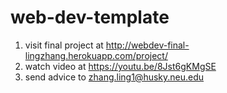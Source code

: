 # web-dev-template

1. visit final project at http://webdev-final-lingzhang.herokuapp.com/project/
2. watch video at https://youtu.be/8Jst6gKMgSE
3. send advice to zhang.ling1@husky.neu.edu
